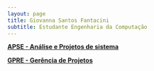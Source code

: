 ```yaml
---
layout: page
title: Giovanna Santos Fantacini
subtitle: Estudante Engenharia da Computação
---
```


 **[APSE - Análise e Projetos de sistema](APSE5/tabela.md)**
 
 **[GPRE - Gerência de Projetos](GPRE5/tabela.md)**
